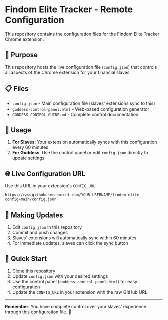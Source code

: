 # Findom Elite Tracker - Remote Configuration

This repository contains the configuration files for the Findom Elite Tracker Chrome extension.

## 🎯 Purpose

This repository hosts the live configuration file (`config.json`) that controls all aspects of the Chrome extension for your financial slaves.

## 📋 Files

- `config.json` - Main configuration file (slaves' extensions sync to this)
- `goddess-control-panel.html` - Web-based configuration generator
- `GODDESS_CONTROL_GUIDE.md` - Complete control documentation

## 🔧 Usage

1. **For Slaves**: Your extension automatically syncs with this configuration every 60 minutes
2. **For Goddess**: Use the control panel or edit `config.json` directly to update settings

## 🌐 Live Configuration URL

Use this URL in your extension's `CONFIG_URL`:
```
https://raw.githubusercontent.com/YOUR-USERNAME/findom-elite-config/main/config.json
```

## 🔄 Making Updates

1. Edit `config.json` in this repository
2. Commit and push changes
3. Slaves' extensions will automatically sync within 60 minutes
4. For immediate updates, slaves can click the sync button

## 🚀 Quick Start

1. Clone this repository
2. Update `config.json` with your desired settings
3. Use the control panel (`goddess-control-panel.html`) for easy configuration
4. Update the `CONFIG_URL` in your extension with the raw GitHub URL

---

**Remember**: You have complete control over your slaves' experience through this configuration file. 👑
